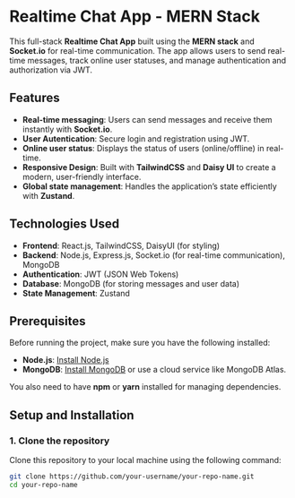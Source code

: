 # Realtime Chat App - MERN Stack

This full-stack **Realtime Chat App** built using the **MERN stack** and **Socket.io** for real-time communication. 
The app allows users to send real-time messages, track online user statuses, and manage authentication and authorization via JWT.

## Features

- **Real-time messaging**: Users can send messages and receive them instantly with **Socket.io**.
- **User Autentication**: Secure login and registration using JWT.
- **Online user status**: Displays the status of users (online/offline) in real-time.
- **Responsive Design**: Built with **TailwindCSS** and **Daisy UI** to create a modern, user-friendly interface.
- **Global state management**: Handles the application’s state efficiently with **Zustand**.

## Technologies Used

- **Frontend**: React.js, TailwindCSS, DaisyUI (for styling)
- **Backend**: Node.js, Express.js, Socket.io (for real-time communication), MongoDB
- **Authentication**: JWT (JSON Web Tokens)
- **Database**: MongoDB (for storing messages and user data)
- **State Management**: Zustand 

## Prerequisites

Before running the project, make sure you have the following installed:

- **Node.js**: [Install Node.js](https://nodejs.org/)
- **MongoDB**: [Install MongoDB](https://www.mongodb.com/try/download/community) or use a cloud service like MongoDB Atlas.

You also need to have **npm** or **yarn** installed for managing dependencies.

## Setup and Installation

### 1. Clone the repository

Clone this repository to your local machine using the following command:

```bash
git clone https://github.com/your-username/your-repo-name.git
cd your-repo-name
